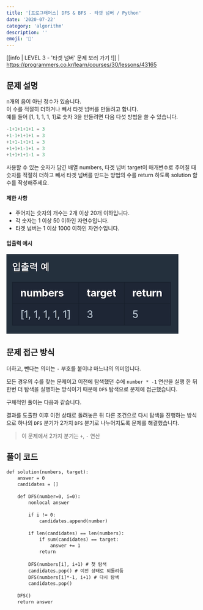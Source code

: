 ```yaml
---
title: '[프로그래머스] DFS & BFS - 타겟 넘버 / Python'
date: '2020-07-22'
category: 'algorithm'
description: ''
emoji: '🔢'
---
```


[[info | LEVEL 3 - '타겟 넘버' 문제 보러 가기 !]]
| https://programmers.co.kr/learn/courses/30/lessons/43165

## 문제 설명

n개의 음이 아닌 정수가 있습니다.  
이 수를 적절히 더하거나 빼서 타겟 넘버를 만들려고 합니다.  
예를 들어 [1, 1, 1, 1, 1]로 숫자 3을 만들려면 다음 다섯 방법을 쓸 수 있습니다.

```python
-1+1+1+1+1 = 3
+1-1+1+1+1 = 3
+1+1-1+1+1 = 3
+1+1+1-1+1 = 3
+1+1+1+1-1 = 3
```

사용할 수 있는 숫자가 담긴 배열 numbers, 타겟 넘버 target이 매개변수로 주어질 때 숫자를 적절히 더하고 빼서 타겟 넘버를 만드는 방법의 수를 return 하도록 solution 함수를 작성해주세요.

#### 제한 사항

- 주어지는 숫자의 개수는 2개 이상 20개 이하입니다.
- 각 숫자는 1 이상 50 이하인 자연수입니다.
- 타겟 넘버는 1 이상 1000 이하인 자연수입니다.

#### 입출력 예시

![예시](./images/example.png)

## 문제 접근 방식

더하고, 뺀다는 의미는 `-` 부호를 붙이냐 마느냐의 의미입니다.

모든 경우의 수를 찾는 문제이고 이전에 탐색했던 수에 `number * -1` 연산을 실행 한 뒤 한번 더 탐색을 실행하는 방식이기 때문에 `DFS` 탐색으로 문제에 접근했습니다.

구체적인 풀이는 다음과 같습니다.

결과를 도출한 이후 이전 상태로 돌려놓은 뒤 다른 조건으로 다시 탐색을 진행하는 방식으로 하나의 `DFS` 분기가 2가지 `DFS` 분기로 나누어지도록 문제를 해결했습니다.

> 이 문제에서 2가지 분기는 `+`, `-` 연산

## 풀이 코드

```python:title=Python
def solution(numbers, target):
    answer = 0
    candidates = []

    def DFS(number=0, i=0):
        nonlocal answer

        if i != 0:
            candidates.append(number)

        if len(candidates) == len(numbers):
            if sum(candidates) == target:
                answer += 1
            return

        DFS(numbers[i], i+1) # 첫 탐색
        candidates.pop() # 이전 상태로 되돌려둠
        DFS(numbers[i]*-1, i+1) # 다시 탐색
        candidates.pop()

    DFS()
    return answer
```
